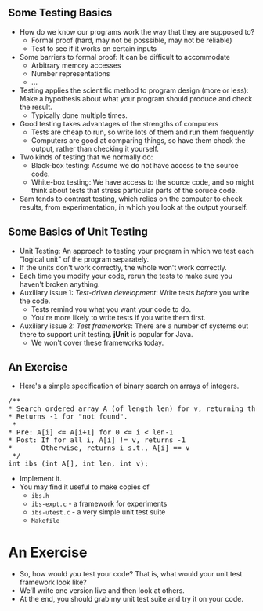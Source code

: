 ---
---
Some Testing Basics
-------------------

* How do we know our programs work the way that they are supposed to? 
  + Formal proof (hard, may not be posssible, may not be reliable)
  + Test to see if it works on certain inputs
* Some barriers to formal proof:  It can be difficult to accommodate
  + Arbitrary memory accesses
  + Number representations
  + ...
* Testing applies the scientific method to program design (more or less): 
  Make a hypothesis about what your program should produce and check the result.
  + Typically done multiple times.
* Good testing takes advantages of the strengths of computers
  + Tests are cheap to run, so write lots of them and run them frequently
  + Computers are good at comparing things, so have them check the output,
    rather than checking it yourself.
* Two kinds of testing that we normally do:
  + Black-box testing: Assume we do not have access to the source code.
  + White-box testing: We have access to the source code, and so might
    think about tests that stress particular parts of the soruce code.
* Sam tends to contrast testing, which relies on the computer to check
  results, from experimentation, in which you look at the output yourself.

Some Basics of Unit Testing
---------------------------

* Unit Testing: An approach to testing your program
  in which we test each "logical unit" of the program separately.
* If the units don't work correctly, the whole won't work correctly.
* Each time you modify your code, rerun the tests to make sure you haven't
  broken anything.
* Auxiliary issue 1: *Test-driven development*: Write tests 
  *before* you write the code.
  + Tests remind you what you want your code to do.
  + You're more likely to write tests if you write them first.
* Auxiliary issue 2: *Test frameworks*: There are a number of
  systems out there to support unit testing.  **jUnit**
  is popular for Java.
  + We won't cover these frameworks today.

An Exercise
-----------

* Here's a simple specification of binary search on arrays of integers.
<pre>
/**
* Search ordered array A (of length len) for v, returning the index of v.  
* Returns -1 for "not found".
 *
* Pre: A[i] &lt;= A[i+1] for 0 &lt;= i &lt; len-1
* Post: If for all i, A[i] != v, returns -1
*       Otherwise, returns i s.t., A[i] == v
 */
int ibs (int A[], int len, int v);
</pre>
* Implement it.
* You may find it useful to make copies of
  + [](../Examples/BinarySearch/ibs.h)`ibs.h`</a>
  + [](../Examples/BinarySearch/ibs-expt.c)`ibs-expt.c`</a> - a framework for experiments
  + [](../Examples/BinarySearch/ibs-utest.c)`ibs-utest.c`</a> - a very simple unit test suite
  + [](../Examples/BinarySearch/Makefile)`Makefile`</a>

An Exercise
===========

* So, how would you test your code?  That is, what would your unit
  test framework look like?
* We'll write one version live and then look at others.
* At the end, you should grab 
  [](../Examples/BinarySearch/Sam/ibs-utest.c)my unit test suite</a> 
  and try it on your code.


